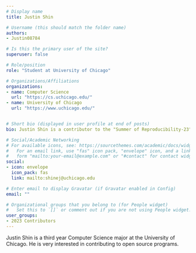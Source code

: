 ```yaml
---
# Display name
title: Justin Shin

# Username (this should match the folder name)
authors:
- Justin08784

# Is this the primary user of the site?
superuser: false

# Role/position
role: "Student at University of Chicago"

# Organizations/Affiliations
organizations:
- name: Computer Science
  url: "https://cs.uchicago.edu/"
- name: University of Chicago
  url: "https://www.uchicago.edu/"


# Short bio (displayed in user profile at end of posts)
bio: Justin Shin is a contributor to the "Summer of Reproducibility-23" open source program.

# Social/Academic Networking
# For available icons, see: https://sourcethemes.com/academic/docs/widgets/#icons
#   For an email link, use "fas" icon pack, "envelope" icon, and a link in the
#   form "mailto:your-email@example.com" or "#contact" for contact widget.
social:
- icon: envelope
  icon_pack: fas
  link: mailto:shinej@uchicago.edu

# Enter email to display Gravatar (if Gravatar enabled in Config)
email: ""

# Organizational groups that you belong to (for People widget)
#   Set this to `[]` or comment out if you are not using People widget.  
user_groups:
- 2023 Contributors
---
```

Justin Shin is a third year Computer Science major at the University of Chicago. 
He is very interested in contributing to open source programs.
